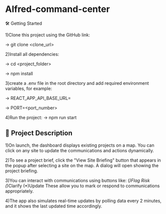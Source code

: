 # Alfred-command-center
🛠️ Getting Started

1)Clone this project using the GitHub link:

-> git clone <clone_url>

2)Install all dependencies:

-> cd <project_folder>

-> npm install

3)create a .env file in the root directory and add required environment variables, for example:

-> REACT_APP_API_BASE_URL=<url>

-> PORT=<port_number>

4)Run the project:
-> npm run start

## 📌 Project Description
1)On launch, the dashboard displays existing projects on a map.
You can click on any site to update the communications and actions dynamically.

2)To see a project brief, click the "View Site Briefing" button that appears in the popup after selecting a site on the map.
A dialog will open showing the project briefing.

3)You can interact with communications using buttons like:
(*)Flag Risk
(*)Clarify
(*)Update
These allow you to mark or respond to communications appropriately.

4)The app also simulates real-time updates by polling data every 2 minutes, and it shows the last updated time accordingly.
